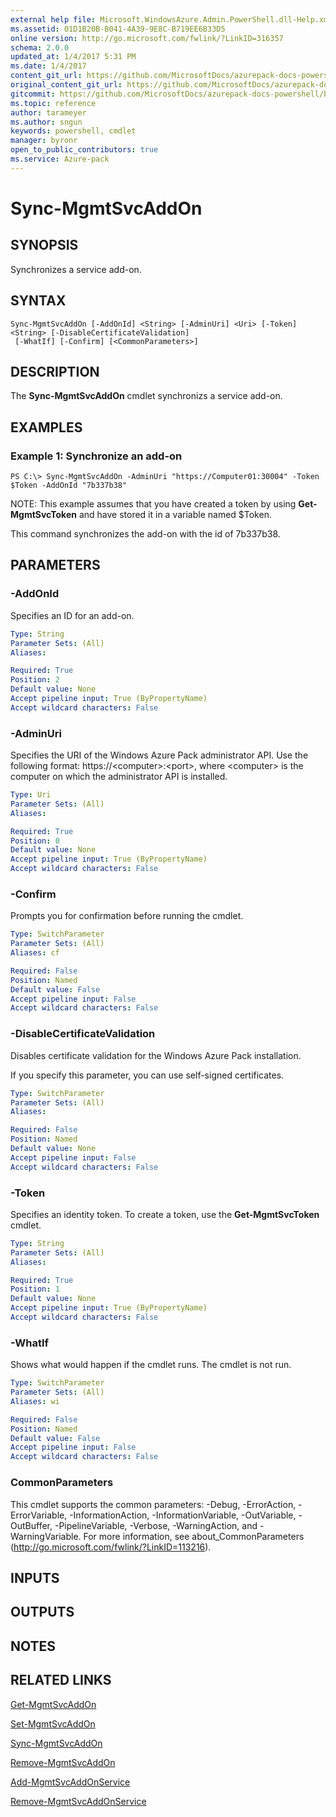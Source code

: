 ```yaml
---
external help file: Microsoft.WindowsAzure.Admin.PowerShell.dll-Help.xml
ms.assetid: 01D1B20B-B041-4A39-9E8C-B719EE6B33D5
online version: http://go.microsoft.com/fwlink/?LinkID=316357
schema: 2.0.0
updated_at: 1/4/2017 5:31 PM
ms.date: 1/4/2017
content_git_url: https://github.com/MicrosoftDocs/azurepack-docs-powershell/blob/master/AzurePack-cmdlets/Administration/v1.0/Sync-MgmtSvcAddOn.md
original_content_git_url: https://github.com/MicrosoftDocs/azurepack-docs-powershell/blob/master/AzurePack-cmdlets/Administration/v1.0/Sync-MgmtSvcAddOn.md
gitcommit: https://github.com/MicrosoftDocs/azurepack-docs-powershell/blob/93767eba34ad89edb3696359a7595e41769e0346/AzurePack-cmdlets/Administration/v1.0/Sync-MgmtSvcAddOn.md
ms.topic: reference
author: tarameyer
ms.author: sngun
keywords: powershell, cmdlet
manager: byronr
open_to_public_contributors: true
ms.service: Azure-pack
---
```


# Sync-MgmtSvcAddOn

## SYNOPSIS
Synchronizes a service add-on.

## SYNTAX

```
Sync-MgmtSvcAddOn [-AddOnId] <String> [-AdminUri] <Uri> [-Token] <String> [-DisableCertificateValidation]
 [-WhatIf] [-Confirm] [<CommonParameters>]
```

## DESCRIPTION
The **Sync-MgmtSvcAddOn** cmdlet synchronizs a service add-on.

## EXAMPLES

### Example 1: Synchronize an add-on
```
PS C:\> Sync-MgmtSvcAddOn -AdminUri "https://Computer01:30004" -Token $Token -AddOnId "7b337b38"
```

NOTE: This example assumes that you have created a token by using **Get-MgmtSvcToken** and have stored it in a variable named $Token.

This command synchronizes the add-on with the id of 7b337b38.

## PARAMETERS

### -AddOnId
Specifies an ID for an add-on.

```yaml
Type: String
Parameter Sets: (All)
Aliases: 

Required: True
Position: 2
Default value: None
Accept pipeline input: True (ByPropertyName)
Accept wildcard characters: False
```

### -AdminUri
Specifies the URI of the Windows Azure Pack administrator API.
Use the following format: https://\<computer\>:\<port\>, where \<computer\> is the computer on which the administrator API is installed.

```yaml
Type: Uri
Parameter Sets: (All)
Aliases: 

Required: True
Position: 0
Default value: None
Accept pipeline input: True (ByPropertyName)
Accept wildcard characters: False
```

### -Confirm
Prompts you for confirmation before running the cmdlet.

```yaml
Type: SwitchParameter
Parameter Sets: (All)
Aliases: cf

Required: False
Position: Named
Default value: False
Accept pipeline input: False
Accept wildcard characters: False
```

### -DisableCertificateValidation
Disables certificate validation for the Windows Azure Pack installation.

If you specify this parameter, you can use self-signed certificates.

```yaml
Type: SwitchParameter
Parameter Sets: (All)
Aliases: 

Required: False
Position: Named
Default value: None
Accept pipeline input: False
Accept wildcard characters: False
```

### -Token
Specifies an identity token.
To create a token, use the **Get-MgmtSvcToken** cmdlet.

```yaml
Type: String
Parameter Sets: (All)
Aliases: 

Required: True
Position: 1
Default value: None
Accept pipeline input: True (ByPropertyName)
Accept wildcard characters: False
```

### -WhatIf
Shows what would happen if the cmdlet runs.
The cmdlet is not run.

```yaml
Type: SwitchParameter
Parameter Sets: (All)
Aliases: wi

Required: False
Position: Named
Default value: False
Accept pipeline input: False
Accept wildcard characters: False
```

### CommonParameters
This cmdlet supports the common parameters: -Debug, -ErrorAction, -ErrorVariable, -InformationAction, -InformationVariable, -OutVariable, -OutBuffer, -PipelineVariable, -Verbose, -WarningAction, and -WarningVariable. For more information, see about_CommonParameters (http://go.microsoft.com/fwlink/?LinkID=113216).

## INPUTS

## OUTPUTS

## NOTES

## RELATED LINKS

[Get-MgmtSvcAddOn](xref:Administration/v1.0/Get-MgmtSvcAddOn.md)

[Set-MgmtSvcAddOn](xref:Administration/v1.0/Set-MgmtSvcAddOn.md)

[Sync-MgmtSvcAddOn](xref:Administration/v1.0/Sync-MgmtSvcAddOn.md)

[Remove-MgmtSvcAddOn](xref:Administration/v1.0/Remove-MgmtSvcAddOn.md)

[Add-MgmtSvcAddOnService](xref:Administration/v1.0/Add-MgmtSvcAddOnService.md)

[Remove-MgmtSvcAddOnService](xref:Administration/v1.0/Remove-MgmtSvcAddOnService.md)


